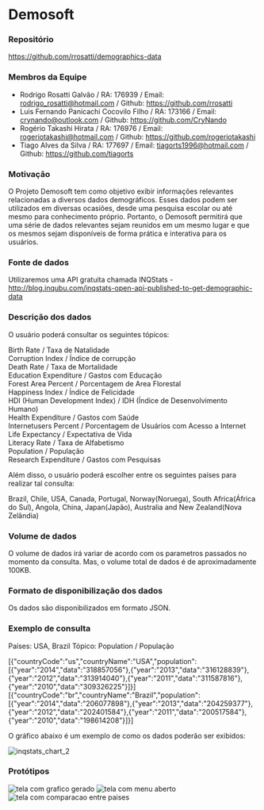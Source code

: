 # Demosoft

### Repositório
https://github.com/rrosatti/demographics-data

### Membros da Equipe
- Rodrigo Rosatti Galvão / RA: 176939 / Email: rodrigo_rosatti@hotmail.com / Github: https://github.com/rrosatti
- Luis Fernando Panicachi Cocovilo Filho / RA: 173166 / Email: crynando@outlook.com / Github: https://github.com/CryNando
- Rogério Takashi Hirata / RA: 176976 / Email: rogeriotakashi@hotmail.com / Github: https://github.com/rogeriotakashi
- Tiago Alves da Silva / RA: 177697 / Email: tiagorts1996@hotmail.com / Github: https://github.com/tiagorts

### Motivação
O Projeto Demosoft tem como objetivo exibir informações relevantes relacionadas a diversos dados demográficos. Esses dados podem ser utilizados em diversas ocasiões, desde uma pesquisa escolar ou até mesmo para conhecimento próprio. Portanto, o Demosoft permitirá que uma série de dados relevantes sejam reunidos em um mesmo lugar e que os mesmos sejam disponíveis de forma prática e interativa para os usuários.

### Fonte de dados
Utilizaremos uma API gratuita chamada INQStats - http://blog.inqubu.com/inqstats-open-api-published-to-get-demographic-data

### Descrição dos dados
O usuário poderá consultar os seguintes tópicos:

Birth Rate / Taxa de Natalidade </br>
Corruption Index / Índice de corrupção </br>
Death Rate / Taxa de Mortalidade </br>
Education Expenditure / Gastos com Educação </br>
Forest Area Percent / Porcentagem de Area Florestal </br>
Happiness Index / Índice de Felicidade </br>
HDI (Human Development Index) / IDH (Índice de Desenvolvimento Humano) </br>
Health Expenditure / Gastos com Saúde </br>
Internetusers Percent / Porcentagem de Usuários com Acesso a Internet </br>
Life Expectancy / Expectativa de Vida </br>
Literacy Rate / Taxa de Alfabetismo </br>
Population / População </br>
Research Expenditure / Gastos com Pesquisas

Além disso, o usuário poderá escolher entre os seguintes países para realizar tal consulta:

Brazil, Chile, USA, Canada, Portugal, Norway(Noruega), South Africa(África do Sul), Angola, China, Japan(Japão), Australia and New Zealand(Nova Zelândia)

### Volume de dados
O volume de dados irá variar de acordo com os parametros passados no momento da consulta. Mas, o volume total de dados é de aproximadamente 100KB.

### Formato de disponibilização dos dados
Os dados são disponibilizados em formato JSON.

### Exemplo de consulta
Países: USA, Brazil
Tópico: Population / População

[{"countryCode":"us","countryName":"USA","population":[{"year":"2014","data":"318857056"},{"year":"2013","data":"316128839"},{"year":"2012","data":"313914040"},{"year":"2011","data":"311587816"},{"year":"2010","data":"309326225"}]}]
[{"countryCode":"br","countryName":"Brazil","population":[{"year":"2014","data":"206077898"},{"year":"2013","data":"204259377"},{"year":"2012","data":"202401584"},{"year":"2011","data":"200517584"},{"year":"2010","data":"198614208"}]}]

O gráfico abaixo é um exemplo de como os dados poderão ser exibidos:

![inqstats_chart_2](https://cloud.githubusercontent.com/assets/16086636/17671680/aa672d14-62ee-11e6-9156-741f700d077d.png)

### Protótipos
![tela com grafico gerado](https://cloud.githubusercontent.com/assets/7906573/18284837/ff8de99a-7441-11e6-85a2-5763acd09058.png)
![tela com menu aberto](https://cloud.githubusercontent.com/assets/7906573/18284851/10d60d40-7442-11e6-8909-208002cdf507.png)
![tela com comparacao entre paises](https://cloud.githubusercontent.com/assets/7906573/18284859/1636b870-7442-11e6-8457-be9b33162827.png)


